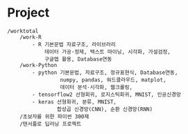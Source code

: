 # Project
    /worktotal
        /work-R
            - R 기본문법 자료구조, 라이브러리
                데이터 가공·정제, 텍스트 마이닝, 시각화, 가설검정,
                구글맵 활용, Database연동
        /work-Python
            - python 기본문법, 자료구조, 정규표현식, Database연동,
                     numpy, pandas, 워드클라우드, matplot,
                     데이터 분석·시각화, 웹크롤링,
            - tensorflow2 선형회귀, 로지스틱회귀, MNIST, 인공신경망 
            - keras 선형회귀, 분류, MNIST, 
                    합성곱 신경망(CNN), 순환 신경망(RNN) 
        /초보자를 위한 파이썬 300제
        /텐서플로 딥러닝 프로젝트
